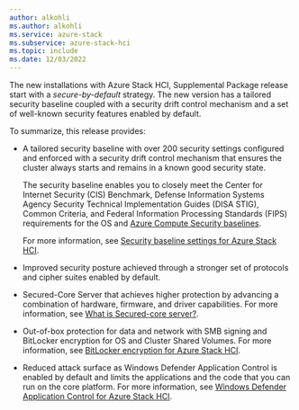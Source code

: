 ```yaml
---
author: alkohli
ms.author: alkohli
ms.service: azure-stack
ms.subservice: azure-stack-hci
ms.topic: include
ms.date: 12/03/2022
---
```


The new installations with Azure Stack HCI, Supplemental Package release start with a *secure-by-default* strategy. The new version has a tailored security baseline coupled with a security drift control mechanism and a set of well-known security features enabled by default.

To summarize, this release provides:

- A tailored security baseline with over 200 security settings configured and enforced with a security drift control mechanism that ensures the cluster always starts and remains in a known good security state.

    The security baseline enables you to closely meet the Center for Internet Security (CIS) Benchmark, Defense Information Systems Agency Security Technical Implementation Guides (DISA STIG), Common Criteria, and  Federal Information Processing Standards (FIPS) requirements for the OS and [Azure Compute Security baselines](/azure/governance/policy/samples/guest-configuration-baseline-windows).

    For more information, see [Security baseline settings for Azure Stack HCI](./concepts/secure-baseline.md).

- Improved security posture achieved through a stronger set of protocols and cipher suites enabled by default.

- Secured-Core Server that achieves higher protection by advancing a combination of hardware, firmware, and driver capabilities. For more information, see [What is Secured-core server?](windows-server/security/secured-core-server).

- Out-of-box protection for data and network with SMB signing and BitLocker encryption for OS and Cluster Shared Volumes. For more information, see [BitLocker encryption for Azure Stack HCI](./concepts/security-bitlocker.md).

- Reduced attack surface as Windows Defender Application Control is enabled by default and limits the applications and the code that you can run on the core platform. For more information, see [Windows Defender Application Control for Azure Stack HCI](./concepts/security-windows-defender-application-control.md).
